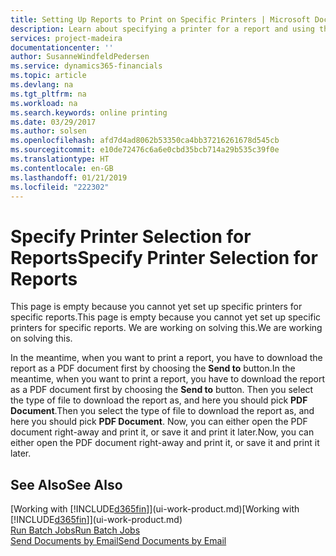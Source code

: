 ```yaml
---
title: Setting Up Reports to Print on Specific Printers | Microsoft Docs
description: Learn about specifying a printer for a report and using the Printer Selections window.
services: project-madeira
documentationcenter: ''
author: SusanneWindfeldPedersen
ms.service: dynamics365-financials
ms.topic: article
ms.devlang: na
ms.tgt_pltfrm: na
ms.workload: na
ms.search.keywords: online printing
ms.date: 03/29/2017
ms.author: solsen
ms.openlocfilehash: afd7d4ad8062b53350ca4bb37216261678d545cb
ms.sourcegitcommit: e10de72476c6a6e0cbd35bcb714a29b535c39f0e
ms.translationtype: HT
ms.contentlocale: en-GB
ms.lasthandoff: 01/21/2019
ms.locfileid: "222302"
---
```

# <a name="specify-printer-selection-for-reports"></a><span data-ttu-id="2bef2-103">Specify Printer Selection for Reports</span><span class="sxs-lookup"><span data-stu-id="2bef2-103">Specify Printer Selection for Reports</span></span>
<span data-ttu-id="2bef2-104">This page is empty because you cannot yet set up specific printers for specific reports.</span><span class="sxs-lookup"><span data-stu-id="2bef2-104">This page is empty because you cannot yet set up specific printers for specific reports.</span></span> <span data-ttu-id="2bef2-105">We are working on solving this.</span><span class="sxs-lookup"><span data-stu-id="2bef2-105">We are working on solving this.</span></span>

<span data-ttu-id="2bef2-106">In the meantime, when you want to print a report, you have to download the report as a PDF document first by choosing the **Send to** button.</span><span class="sxs-lookup"><span data-stu-id="2bef2-106">In the meantime, when you want to print a report, you have to download the report as a PDF document first by choosing the **Send to** button.</span></span> <span data-ttu-id="2bef2-107">Then you select the type of file to download the report as, and here you should pick **PDF Document**.</span><span class="sxs-lookup"><span data-stu-id="2bef2-107">Then you select the type of file to download the report as, and here you should pick **PDF Document**.</span></span> <span data-ttu-id="2bef2-108">Now, you can either open the PDF document right-away and print it, or save it and print it later.</span><span class="sxs-lookup"><span data-stu-id="2bef2-108">Now, you can either open the PDF document right-away and print it, or save it and print it later.</span></span>

<!--

You can set up reports so that they must be printed on a specific printer. The following are some uses of printer selection:

- You can print reports on special company letterhead.
- You can print reports on different paper sizes.
- You can print reports on the default printer of a specified employee.

You use the **Printer Selections** window to set different values to obtain different output. If you set a specific printer selection, then it takes precedence over a more general printer selection. For example, you can set a printer selection that has values in the **User ID**, **Report ID**, and **Printer Name** fields. This printer selection takes precedence over a printer selection that has blank entries in the **User ID** or **Report ID** fields.

The following table describes the combination of values to specify when you set up printer selections for a report.

|To                                                 |Set the following values                                             |
|---------------------------------------------------|---------------------------------------------------------------------|
|Print a report to a specific printer for all users |Specify values in the **Report ID** and **Printer Name** fields and leave the **User ID** field blank.|
|Print all reports to a specific printer for a specific user|Specify values in the **User ID** and **Printer Name** fields and leave the **Report ID** field blank.|
|Set the default printer for all reports|Specify a value in the **Printer Name** field and leave the **User ID** and **Report ID** fields blank.|
|Print a specific report to the user’s default printer|Specify a value in the **Report ID** field and leave the **Printer Name** and **User ID** fields blank.|
|Print a specific report to a specific printer for a specific user|Specify values in all three fields.|
-->

## <a name="see-also"></a><span data-ttu-id="2bef2-109">See Also</span><span class="sxs-lookup"><span data-stu-id="2bef2-109">See Also</span></span>
<span data-ttu-id="2bef2-110">[Working with [!INCLUDE[d365fin](includes/d365fin_md.md)]](ui-work-product.md)</span><span class="sxs-lookup"><span data-stu-id="2bef2-110">[Working with [!INCLUDE[d365fin](includes/d365fin_md.md)]](ui-work-product.md)</span></span>  
[<span data-ttu-id="2bef2-111">Run Batch Jobs</span><span class="sxs-lookup"><span data-stu-id="2bef2-111">Run Batch Jobs</span></span>](ui-how-run-batch-jobs.md)  
[<span data-ttu-id="2bef2-112">Send Documents by Email</span><span class="sxs-lookup"><span data-stu-id="2bef2-112">Send Documents by Email</span></span>](ui-how-send-documents-email.md)  
